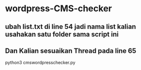 # wordpress-CMS-checker

ubah list.txt di line 54 jadi nama list kalian usahakan satu folder sama script ini 
-----
Dan Kalian sesuaikan Thread pada line 65
-----

python3 cmswordpresschecker.py 
